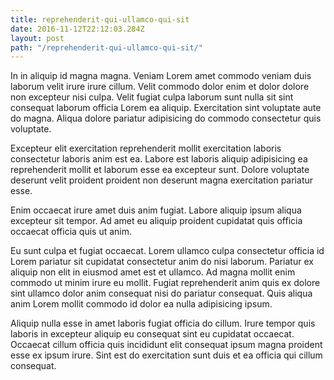 ```yaml
---
title: reprehenderit-qui-ullamco-qui-sit
date: 2016-11-12T22:12:03.284Z
layout: post
path: "/reprehenderit-qui-ullamco-qui-sit/"
---
```


In in aliquip id magna magna. Veniam Lorem amet commodo veniam duis laborum velit irure irure cillum. Velit commodo dolor enim et dolor dolore non excepteur nisi culpa. Velit fugiat culpa laborum sunt nulla sit sint consequat laborum officia Lorem ea aliquip. Exercitation sint voluptate aute do magna. Aliqua dolore pariatur adipisicing do commodo consectetur quis voluptate.

Excepteur elit exercitation reprehenderit mollit exercitation laboris consectetur laboris anim est ea. Labore est laboris aliquip adipisicing ea reprehenderit mollit et laborum esse ea excepteur sunt. Dolore voluptate deserunt velit proident proident non deserunt magna exercitation pariatur esse.

Enim occaecat irure amet duis anim fugiat. Labore aliquip ipsum aliqua excepteur sit tempor. Ad amet eu aliquip proident cupidatat quis officia occaecat officia quis ut anim.

Eu sunt culpa et fugiat occaecat. Lorem ullamco culpa consectetur officia id Lorem pariatur sit cupidatat consectetur anim do nisi laborum. Pariatur ex aliquip non elit in eiusmod amet est et ullamco. Ad magna mollit enim commodo ut minim irure eu mollit. Fugiat reprehenderit anim quis ex dolore sint ullamco dolor anim consequat nisi do pariatur consequat. Quis aliqua anim Lorem mollit commodo id dolor ea nulla adipisicing ipsum.

Aliquip nulla esse in amet laboris fugiat officia do cillum. Irure tempor quis laboris in excepteur aliquip eu consequat sint eu cupidatat occaecat. Occaecat cillum officia quis incididunt elit consequat ipsum magna proident esse ex ipsum irure. Sint est do exercitation sunt duis et ea officia qui cillum consequat.